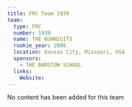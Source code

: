 ```yaml
---
title: FRC Team 1939
team:
  type: FRC
  number: 1939
  name: THE KUHNIGITS
  rookie_year: 2006
  location: Kansas City, Missouri, USA
  sponsors:
    - THE BARSTOW SCHOOL
  links:
    Website: 
---
```

No content has been added for this team